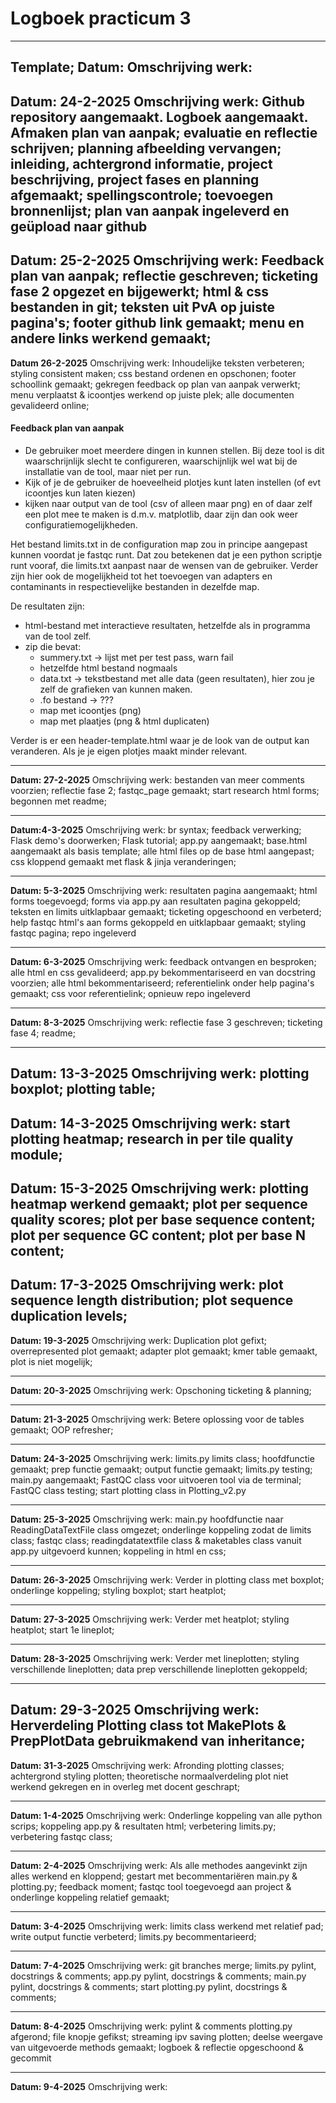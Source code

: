 # Logboek practicum 3

---
Template;
**Datum:**
Omschrijving werk:
---
**Datum: 24-2-2025**
Omschrijving werk: Github repository aangemaakt. Logboek aangemaakt. 
Afmaken plan van aanpak; evaluatie en reflectie schrijven; 
planning afbeelding vervangen; inleiding, achtergrond informatie, 
project beschrijving, project fases en planning afgemaakt; spellingscontrole; 
toevoegen bronnenlijst; plan van aanpak ingeleverd en geüpload naar github
---
**Datum: 25-2-2025**
Omschrijving werk: Feedback plan van aanpak; reflectie geschreven; ticketing fase 2
opgezet en bijgewerkt; html & css bestanden in git; teksten uit PvA op juiste pagina's;
footer github link gemaakt; menu en andere links werkend gemaakt;
---
**Datum 26-2-2025**
Omschrijving werk: Inhoudelijke teksten verbeteren; styling consistent maken; css bestand
ordenen en opschonen; footer schoollink gemaakt; gekregen feedback op plan van aanpak verwerkt; menu verplaatst &
icoontjes werkend op juiste plek; alle documenten gevalideerd online;

#### Feedback plan van aanpak
- De gebruiker moet meerdere dingen in kunnen stellen. Bij deze tool is dit waarschrijnlijk slecht te configureren, 
waarschijnlijk wel wat bij de installatie van de tool, maar niet per run.
- Kijk of je de gebruiker de hoeveelheid plotjes kunt laten instellen (of evt icoontjes kun laten kiezen)
- kijken naar output van de tool (csv of alleen maar png) en of daar zelf een plot mee te maken is d.m.v. matplotlib, 
daar zijn dan ook weer configuratiemogelijkheden.

Het bestand limits.txt in de configuration map zou in principe aangepast kunnen voordat je fastqc runt. Dat zou betekenen dat je 
een python scriptje runt vooraf, die limits.txt aanpast naar de wensen van de gebruiker. Verder zijn hier ook de 
mogelijkheid tot het toevoegen van adapters en contaminants in respectievelijke bestanden in dezelfde map.

De resultaten zijn:
- html-bestand met interactieve resultaten, hetzelfde als in programma van de tool zelf.
- zip die bevat:
    - summery.txt -> lijst met per test pass, warn fail
    - hetzelfde html bestand nogmaals
    - data.txt -> tekstbestand met alle data (geen resultaten), hier zou je zelf de grafieken van kunnen maken.
    - .fo bestand → ???
    - map met icoontjes (png)
    - map met plaatjes (png & html duplicaten)

Verder is er een header-template.html waar je de look van de output kan veranderen. Als je je eigen plotjes maakt minder relevant.

----
**Datum: 27-2-2025**
Omschrijving werk: bestanden van meer comments voorzien; reflectie fase 2; fastqc_page gemaakt; 
start research html forms; begonnen met readme;

-----
**Datum:4-3-2025**
Omschrijving werk: br syntax; feedback verwerking; Flask demo's doorwerken; Flask tutorial;
app.py aangemaakt; base.html aangemaakt als basis template; alle html files op de base html aangepast;
css kloppend gemaakt met flask & jinja veranderingen;

-----
**Datum: 5-3-2025**
Omschrijving werk: resultaten pagina aangemaakt; html forms toegevoegd; forms via app.py aan resultaten
pagina gekoppeld; teksten en limits uitklapbaar gemaakt; ticketing opgeschoond en verbeterd;
 help fastqc html's aan forms gekoppeld en uitklapbaar gemaakt; styling fastqc pagina; repo ingeleverd

---
**Datum: 6-3-2025**
Omschrijving werk: feedback ontvangen en besproken; alle html en css gevalideerd; app.py bekommentariseerd
en van docstring voorzien; alle html bekommentariseerd; referentielink onder help pagina's gemaakt;
css voor referentielink; opnieuw repo ingeleverd

----
**Datum: 8-3-2025**
Omschrijving werk: reflectie fase 3 geschreven; ticketing fase 4; readme;

----
**Datum: 13-3-2025**
Omschrijving werk: plotting boxplot; plotting table; 
----
**Datum: 14-3-2025**
Omschrijving werk: start plotting heatmap; research in per tile quality module;
----
**Datum: 15-3-2025**
Omschrijving werk: plotting heatmap werkend gemaakt; plot per sequence quality scores; plot
per base sequence content; plot per sequence GC content; plot per base N content;
----
**Datum: 17-3-2025**
Omschrijving werk: plot sequence length distribution; plot sequence duplication levels;
----
**Datum: 19-3-2025**
Omschrijving werk: Duplication plot gefixt; overrepresented plot gemaakt; adapter plot gemaakt;
kmer table gemaakt, plot is niet mogelijk;

-----
**Datum: 20-3-2025**
Omschrijving werk: Opschoning ticketing & planning; 

----
**Datum: 21-3-2025**
Omschrijving werk: Betere oplossing voor de tables gemaakt; OOP refresher;

----
**Datum: 24-3-2025**
Omschrijving werk: limits.py limits class; hoofdfunctie gemaakt; prep functie gemaakt; output 
functie gemaakt; limits.py testing; main.py aangemaakt; FastQC class voor uitvoeren tool via de 
terminal; FastQC class testing; start plotting class in Plotting_v2.py 

----
**Datum: 25-3-2025**
Omschrijving werk: main.py hoofdfunctie naar ReadingDataTextFile class omgezet; onderlinge 
koppeling zodat de limits class; fastqc class; readingdatatextfile class & maketables class 
vanuit app.py uitgevoerd kunnen; koppeling in html en css;

----
**Datum: 26-3-2025**
Omschrijving werk: Verder in plotting class met boxplot; onderlinge koppeling; styling boxplot; 
start heatplot;

----
**Datum: 27-3-2025**
Omschrijving werk: Verder met heatplot; styling heatplot; start 1e lineplot;

----
**Datum: 28-3-2025**
Omschrijving werk: Verder met lineplotten; styling verschillende lineplotten; data prep 
verschillende lineplotten gekoppeld; 

----
**Datum: 29-3-2025**
Omschrijving werk: Herverdeling Plotting class tot MakePlots & PrepPlotData gebruikmakend van 
inheritance;
----
**Datum: 31-3-2025**
Omschrijving werk: Afronding plotting classes; achtergrond styling plotten; theoretische 
normaalverdeling plot niet werkend gekregen en in overleg met docent geschrapt; 

----
**Datum: 1-4-2025**
Omschrijving werk: Onderlinge koppeling van alle python scrips; koppeling app.py & resultaten 
html; verbetering limits.py; verbetering fastqc class;

----
**Datum: 2-4-2025**
Omschrijving werk: Als alle methodes aangevinkt zijn alles werkend en kloppend; gestart met 
becommentariëren main.py & plotting.py; feedback moment; fastqc tool toegevoegd aan project & 
onderlinge koppeling relatief gemaakt;

----
**Datum: 3-4-2025**
Omschrijving werk: limits class werkend met relatief pad; write output functie verbeterd; 
limits.py becommentarieerd;

----
**Datum: 7-4-2025**
Omschrijving werk: git branches merge; limits.py pylint, docstrings & comments; app.py pylint,
docstrings & comments; main.py pylint, docstrings & comments; start plotting.py pylint, 
docstrings & comments;

----
**Datum: 8-4-2025**
Omschrijving werk: pylint & comments plotting.py afgerond; file knopje gefikst;
streaming ipv saving plotten; deelse weergave van uitgevoerde methods gemaakt; logboek & reflectie
opgeschoond & gecommit

----
**Datum: 9-4-2025**
Omschrijving werk: 


